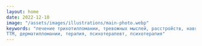 ```yaml
---
layout: home
date: 2022-12-10
image: "/assets/images/illustrations/main-photo.webp"
keywords: "лечение трихотилломании, тревожных мыслей, расстройств, навязчивых состояний, неврозов,
ТТМ, дерматилломании, терапия, психотерапевт, психотерапия"
---
```


